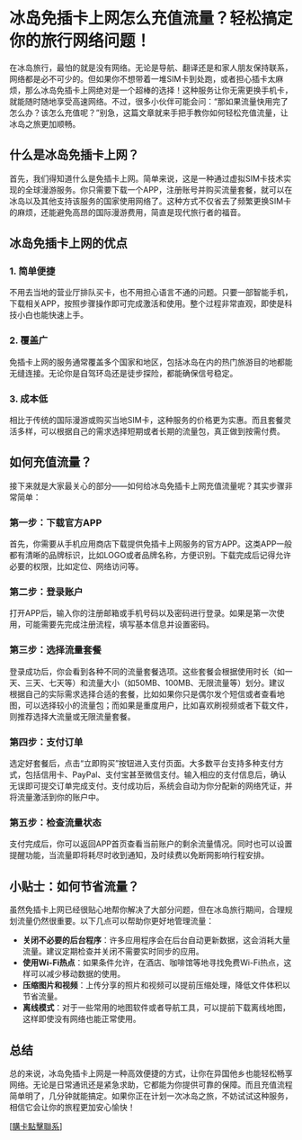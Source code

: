 # 冰岛免插卡上网怎么充值流量？轻松搞定你的旅行网络问题！

在冰岛旅行，最怕的就是没有网络。无论是导航、翻译还是和家人朋友保持联系，网络都是必不可少的。但如果你不想带着一堆SIM卡到处跑，或者担心插卡太麻烦，那么冰岛免插卡上网绝对是一个超棒的选择！这种服务让你无需更换手机卡，就能随时随地享受高速网络。不过，很多小伙伴可能会问：“那如果流量快用完了怎么办？该怎么充值呢？”别急，这篇文章就来手把手教你如何轻松充值流量，让冰岛之旅更加顺畅。

## 什么是冰岛免插卡上网？

首先，我们得知道什么是免插卡上网。简单来说，这是一种通过虚拟SIM卡技术实现的全球漫游服务。你只需要下载一个APP，注册账号并购买流量套餐，就可以在冰岛以及其他支持该服务的国家使用网络了。这种方式不仅省去了频繁更换SIM卡的麻烦，还能避免高昂的国际漫游费用，简直是现代旅行者的福音。

## 冰岛免插卡上网的优点

### 1. 简单便捷
不用去当地的营业厅排队买卡，也不用担心语言不通的问题。只要一部智能手机，下载相关APP，按照步骤操作即可完成激活和使用。整个过程非常直观，即使是科技小白也能快速上手。

### 2. 覆盖广
免插卡上网的服务通常覆盖多个国家和地区，包括冰岛在内的热门旅游目的地都能无缝连接。无论你是自驾环岛还是徒步探险，都能确保信号稳定。

### 3. 成本低
相比于传统的国际漫游或购买当地SIM卡，这种服务的价格更为实惠。而且套餐灵活多样，可以根据自己的需求选择短期或者长期的流量包，真正做到按需付费。

## 如何充值流量？

接下来就是大家最关心的部分——如何给冰岛免插卡上网充值流量呢？其实步骤非常简单：

### 第一步：下载官方APP
首先，你需要从手机应用商店下载提供免插卡上网服务的官方APP。这类APP一般都有清晰的品牌标识，比如LOGO或者品牌名称，方便识别。下载完成后记得允许必要的权限，比如定位、网络访问等。

### 第二步：登录账户
打开APP后，输入你的注册邮箱或手机号码以及密码进行登录。如果是第一次使用，可能需要先完成注册流程，填写基本信息并设置密码。

### 第三步：选择流量套餐
登录成功后，你会看到各种不同的流量套餐选项。这些套餐会根据使用时长（如一天、三天、七天等）和流量大小（如50MB、100MB、无限流量等）划分。建议根据自己的实际需求选择合适的套餐，比如如果你只是偶尔发个短信或者查看地图，可以选择较小的流量包；而如果是重度用户，比如喜欢刷视频或者下载文件，则推荐选择大流量或无限流量套餐。

### 第四步：支付订单
选定好套餐后，点击“立即购买”按钮进入支付页面。大多数平台支持多种支付方式，包括信用卡、PayPal、支付宝甚至微信支付。输入相应的支付信息后，确认无误即可提交订单完成支付。支付成功后，系统会自动为你分配新的网络凭证，并将流量激活到你的账户中。

### 第五步：检查流量状态
支付完成后，你可以返回APP首页查看当前账户的剩余流量情况。同时也可以设置提醒功能，当流量即将耗尽时收到通知，及时续费以免断网影响行程安排。

## 小贴士：如何节省流量？

虽然免插卡上网已经很贴心地帮你解决了大部分问题，但在冰岛旅行期间，合理规划流量仍然很重要。以下几点可以帮助你更好地管理流量：

- **关闭不必要的后台程序**：许多应用程序会在后台自动更新数据，这会消耗大量流量。建议定期检查并关闭不需要实时同步的应用。
- **使用Wi-Fi热点**：如果条件允许，在酒店、咖啡馆等地寻找免费Wi-Fi热点，这样可以减少移动数据的使用。
- **压缩图片和视频**：上传分享的照片和视频可以提前压缩处理，降低文件体积以节省流量。
- **离线模式**：对于一些常用的地图软件或者导航工具，可以提前下载离线地图，这样即使没有网络也能正常使用。

## 总结

总的来说，冰岛免插卡上网是一种高效便捷的方式，让你在异国他乡也能轻松畅享网络。无论是日常通讯还是紧急求助，它都能为你提供可靠的保障。而且充值流程简单明了，几分钟就能搞定。如果你正在计划一次冰岛之旅，不妨试试这种服务，相信它会让你的旅程更加安心愉快！

[[購卡點擊聯系](https://t.me/s/esim1088)]